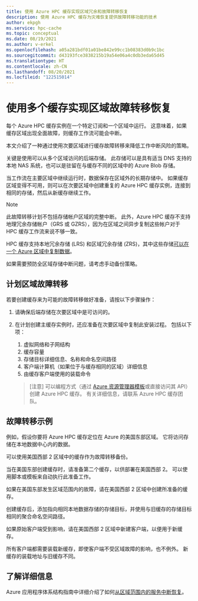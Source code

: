 ```yaml
---
title: 使用 Azure HPC 缓存实现区域冗余和故障转移恢复
description: 使用 Azure HPC 缓存为灾难恢复提供故障转移功能的技术
author: ekpgh
ms.service: hpc-cache
ms.topic: conceptual
ms.date: 08/19/2021
ms.author: v-erkel
ms.openlocfilehash: a05a281bdf01a01be842e99cc1b08383d0b9c1bc
ms.sourcegitcommit: d43193fce3838215b19a54e06a4c0db3eda65d45
ms.translationtype: HT
ms.contentlocale: zh-CN
ms.lasthandoff: 08/20/2021
ms.locfileid: "122515014"
---
```

# <a name="use-multiple-caches-for-regional-failover-recovery"></a>使用多个缓存实现区域故障转移恢复

每个 Azure HPC 缓存实例在一个特定订阅和一个区域中运行。 这意味着，如果缓存区域出现全面故障，则缓存工作流可能会中断。

本文介绍了一种通过使用次要区域进行缓存故障转移来降低工作中断风险的策略。

关键是使用可以从多个区域访问的后端存储。 此存储可以是具有适当 DNS 支持的本地 NAS 系统，也可以是驻留在与缓存不同的区域中的 Azure Blob 存储。

当工作流在主要区域中继续运行时，数据保存在区域外的长期存储中。 如果缓存区域变得不可用，则可以在次要区域中创建重复的 Azure HPC 缓存实例，连接到相同的存储，然后从新缓存继续工作。

> [!NOTE]
> 此故障转移计划不包括存储帐户区域的完整中断。 此外，Azure HPC 缓存不支持地理冗余存储帐户（GRS 或 GZRS），因为在区域之间异步复制这些帐户对于 HPC 缓存工作流来说不够一致。
>
> HPC 缓存支持本地冗余存储 (LRS) 和区域冗余存储 (ZRS)，其中这些存储[可以在一个 Azure 区域中复制数据](../storage/common/storage-redundancy.md#redundancy-in-the-primary-region)。
>
> 如果需要预防全区域存储中断问题，请考虑手动备份策略。

## <a name="planning-for-regional-failover"></a>计划区域故障转移

若要创建缓存来为可能的故障转移做好准备，请按以下步骤操作：

1. 请确保后端存储在次要区域中是可访问的。
1. 在计划创建主缓存实例时，还应准备在次要区域中复制此安装过程。 包括以下项：

   1. 虚拟网络和子网结构
   1. 缓存容量
   1. 存储目标详细信息、名称和命名空间路径
   1. 客户端计算机（如果位于与缓存相同的区域）详细信息
   1. 由缓存客户端使用的装载命令

   > [注意] 可以编程方式（通过 [Azure 资源管理器模板](../azure-resource-manager/templates/overview.md)或直接访问其 API）创建 Azure HPC 缓存。 有关详细信息，请联系 Azure HPC 缓存团队。

## <a name="failover-example"></a>故障转移示例

例如，假设你要将 Azure HPC 缓存定位在 Azure 的美国东部区域。 它将访问存储在本地数据中心内的数据。

可以使用美国西部 2 区域中的缓存作为故障转移备份。

当在美国东部创建缓存时，请准备第二个缓存，以供部署在美国西部 2。 可以使用脚本或模板来自动执行此准备工作。

如果在美国东部发生区域范围内的故障，请在美国西部 2 区域中创建所准备的缓存。

创建缓存后，添加指向相同本地数据存储的存储目标，并使用与旧缓存的存储目标相同的聚合命名空间路径。

如果原始客户端受到影响，请在美国西部 2 区域中新建客户端，以便用于新缓存。

所有客户端都需要装载新缓存，即使客户端不受区域故障的影响，也不例外。 新缓存的装载地址与旧缓存不同。

## <a name="learn-more"></a>了解详细信息

Azure 应用程序体系结构指南中详细介绍了如何[从区域范围内的服务中断恢复](/azure/architecture/resiliency/recovery-loss-azure-region)。
